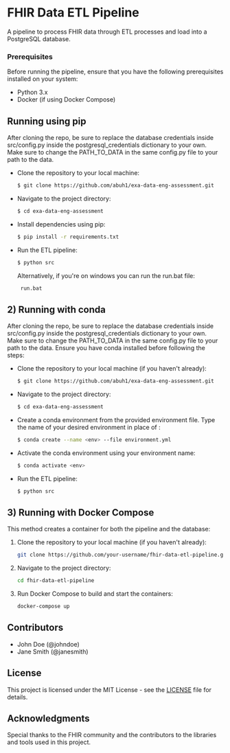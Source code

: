 # FHIR Data ETL Pipeline

A pipeline to process FHIR data through ETL processes and load into a PostgreSQL database.  


### Prerequisites  

Before running the pipeline, ensure that you have the following prerequisites installed on your system:

- Python 3.x
- Docker (if using Docker Compose)

## Running using pip

After cloning the repo, be sure to replace the database credentials inside src/config.py inside the postgresql_credentials dictionary to your own.
Make sure to change the PATH_TO_DATA in the same config.py file to your path to the data.

- Clone the repository to your local machine:

    ```bash
    $ git clone https://github.com/abuh1/exa-data-eng-assessment.git
    ```

- Navigate to the project directory:

    ```bash
    $ cd exa-data-eng-assessment
    ```

- Install dependencies using pip:

    ```bash
    $ pip install -r requirements.txt
    ```

- Run the ETL pipeline:

    ```bash
    $ python src
    ```

  Alternatively, if you're on windows you can run the run.bat file:

   ```bash
    run.bat
    ```

## 2) Running with conda

After cloning the repo, be sure to replace the database credentials inside src/config.py inside the postgresql_credentials dictionary to your own.
Make sure to change the PATH_TO_DATA in the same config.py file to your path to the data.
Ensure you have conda installed before following the steps:

- Clone the repository to your local machine (if you haven't already):

    ```bash
    $ git clone https://github.com/abuh1/exa-data-eng-assessment.git
    ```

- Navigate to the project directory:

    ```bash
    $ cd exa-data-eng-assessment
    ```

- Create a conda environment from the provided environment file. Type the name of your desired environment in place of <env>:

    ```bash
    $ conda create --name <env> --file environment.yml
    ```

- Activate the conda environment using your environment name:

    ```bash
    $ conda activate <env>
    ```

- Run the ETL pipeline:

    ```bash
    $ python src
    ```

## 3) Running with Docker Compose

This method creates a container for both the pipeline and the database:

1. Clone the repository to your local machine (if you haven't already):

    ```bash
    git clone https://github.com/your-username/fhir-data-etl-pipeline.git
    ```

2. Navigate to the project directory:

    ```bash
    cd fhir-data-etl-pipeline
    ```

3. Run Docker Compose to build and start the containers:

    ```bash
    docker-compose up
    ```

## Contributors

- John Doe (@johndoe)
- Jane Smith (@janesmith)

## License

This project is licensed under the MIT License - see the [LICENSE](LICENSE) file for details.

## Acknowledgments

Special thanks to the FHIR community and the contributors to the libraries and tools used in this project.

